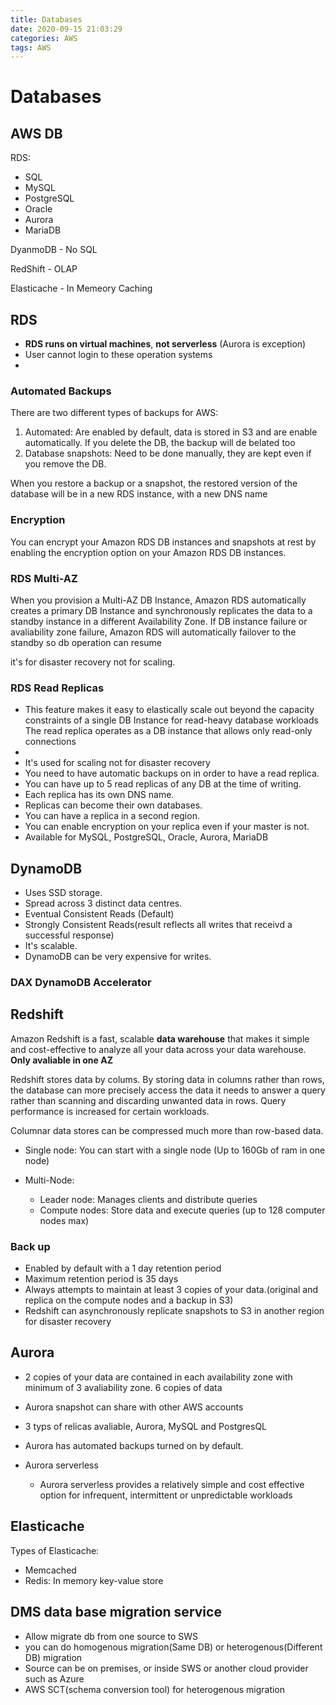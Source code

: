 ```yaml
---
title: Databases
date: 2020-09-15 21:03:29
categories: AWS
tags: AWS
---
```


# Databases

## AWS DB
RDS:

* SQL
* MySQL
* PostgreSQL
* Oracle
* Aurora
* MariaDB

DyanmoDB - No SQL

RedShift - OLAP

Elasticache - In Memeory Caching

## RDS 
* **RDS runs on virtual machines**, **not serverless** (Aurora is exception)
* User cannot login to these operation systems
* 

### Automated Backups
There are two different types of backups for AWS:

1. Automated: Are enabled by default, data is stored in S3 and are enable automatically. If you delete the DB, the backup will de belated too
2. Database snapshots: Need to be done manually, they are kept even if you remove the DB.

When you restore a backup or a snapshot, the restored version of the database will be in a new RDS instance, with a new DNS name

### Encryption 
You can encrypt your Amazon RDS DB instances and snapshots at rest by enabling the encryption option on your Amazon RDS DB instances. 

### RDS Multi-AZ

When you provision a Multi-AZ DB Instance, Amazon RDS automatically creates a primary DB Instance and synchronously replicates the data to a standby instance in a different Availability Zone.
If DB instance failure or avaliability zone failure, Amazon RDS will automatically failover to the standby so db operation can resume

it's for disaster recovery not for scaling.

### RDS Read Replicas

* This feature makes it easy to elastically scale out beyond the capacity constraints of a single DB Instance for read-heavy database workloads The read replica operates as a DB instance that allows only read-only connections
*
* It's used for scaling not for disaster recovery
* You need to have automatic backups on in order to have a read replica.
* You can have up to 5 read replicas of any DB at the time of writing.
* Each replica has its own DNS name.
* Replicas can become their own databases.
* You can have a replica in a second region.
* You can enable encryption on your replica even if your master is not.
* Available for MySQL, PostgreSQL, Oracle, Aurora, MariaDB


## DynamoDB
* Uses SSD storage.
* Spread across 3 distinct data centres.
* Eventual Consistent Reads (Default)
* Strongly Consistent Reads(result reflects all writes that receivd a successful response)
* It's scalable.
* DynamoDB can be very expensive for writes.


### DAX DynamoDB Accelerator


## Redshift

Amazon Redshift is a fast, scalable **data warehouse** that makes it simple and cost-effective to analyze all your data across your data warehouse. **Only avaliable in one AZ**

Redshift stores data by colums. By storing data in columns rather than rows, the database can more precisely access the data it needs to answer a query rather than scanning and discarding unwanted data in rows. Query performance is increased for certain workloads.

Columnar data stores can be compressed much more than row-based data.



* Single node: You can start with a single node (Up to 160Gb of ram in one node)

* Multi-Node:

    * Leader node: Manages clients and distribute queries
    * Compute nodes: Store data and execute queries (up to 128 computer nodes max)

### Back up
* Enabled by default with a 1 day retention period
* Maximum retention period is 35 days
* Always attempts to maintain at least 3 copies of your data.(original and replica on the compute nodes and a backup in S3)
* Redshift can asynchronously replicate snapshots to S3 in another region for disaster recovery

## Aurora

* 2 copies of your data are contained in each availability zone with minimum of 3 avaliability zone. 6 copies of data

* Aurora snapshot can share with other AWS accounts
* 3 typs of relicas avaliable, Aurora, MySQL and PostgresQL
* Aurora has automated backups turned on by default.
* Aurora serverless
    * Aurora serverless provides a relatively simple and cost effective option for infrequent, intermittent or unpredictable workloads


## Elasticache
Types of Elasticache:

* Memcached
* Redis: In memory key-value store

## DMS data base migration service
* Allow migrate db from one source to SWS
* you can do homogenous migration(Same DB) or heterogenous(Different DB) migration
* Source can be on premises, or inside SWS or another cloud provider such as Azure
* AWS SCT(schema conversion tool) for heterogenous migration
   



